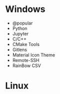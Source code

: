 # Windows
- @popular 
- Python
- Jupyter
- C/C++
- CMake Tools
- Gitlens
- Material Icon Theme
- Remote-SSH
- RainBow CSV


# Linux


